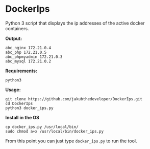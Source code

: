 # DockerIps
Python 3 script that displays the ip addresses of the active docker containers.

**Output:**

```
abc_nginx 172.21.0.4
abc_php 172.21.0.5
abc_phpmyadmin 172.21.0.3
abc_mysql 172.21.0.2
```

**Requirements:**
```
python3
```

**Usage:**

```
git clone https://github.com/jakubthedeveloper/DockerIps.git
cd DockerIps
python3 docker_ips.py
```

**Install in the OS**

```
cp docker_ips.py /usr/local/bin/
sudo chmod a+x /usr/local/bin/docker_ips.py
```

From this point you can just type `docker_ips.py` to run the tool.

